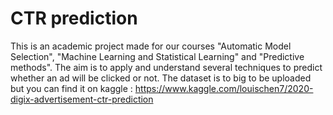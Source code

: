 # CTR prediction
This is an academic project made for our courses "Automatic Model Selection", "Machine Learning and Statistical Learning" and "Predictive methods". 
The aim is to apply and understand several techniques to predict whether an ad will be clicked or not.
The dataset is to big to be uploaded but you can find it on kaggle : https://www.kaggle.com/louischen7/2020-digix-advertisement-ctr-prediction
